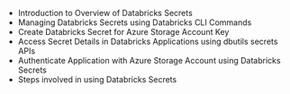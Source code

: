 * Introduction to Overview of Databricks Secrets
* Managing Databricks Secrets using Databricks CLI Commands
* Create Databricks Secret for Azure Storage Account Key
* Access Secret Details in Databricks Applications using dbutils secrets APIs
* Authenticate Application with Azure Storage Account using Databricks Secrets
* Steps involved in using Databricks Secrets